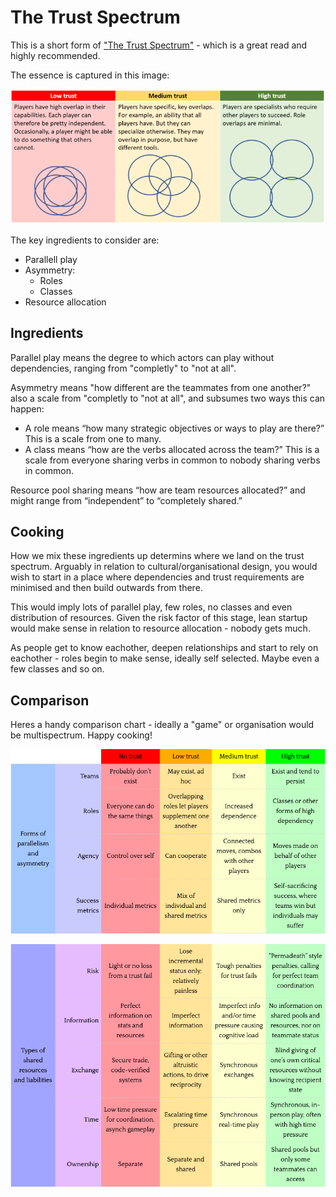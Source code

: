 # The Trust Spectrum

This is a short form of ["The Trust Spectrum"](https://www.raphkoster.com/2018/03/16/the-trust-spectrum/) - which is a great read and highly recommended.

The essence is captured in this image:   


![Trust](https://github.com/hack-along/handbook/blob/master/.gitbook/assets/trustlevels.png?raw=true)

The key ingredients to consider are:

* Parallell play
* Asymmetry:
  * Roles
  * Classes
* Resource allocation

## Ingredients

Parallel play means the degree to which actors can play without dependencies, ranging from "completly" to "not at all".

Asymmetry means "how different are the teammates from one another?" also a scale from "completly to "not at all", and subsumes two ways this can happen:

* A role means “how many strategic objectives or ways to play are there?” This is a scale from one to many.
* A class means “how are the verbs allocated across the team?” This is a scale from everyone sharing verbs in common to nobody sharing verbs in common.

Resource pool sharing means “how are team resources allocated?” and might range from “independent” to “completely shared.”

## Cooking

How we mix these ingredients up determins where we land on the trust spectrum. Arguably in relation to cultural/organisational design, you would wish to start in a place where dependencies and trust requirements are minimised and then build outwards from there.

This would imply lots of parallel play, few roles, no classes and even distribution of resources. Given the risk factor of this stage, lean startup would make sense in relation to resource allocation - nobody gets much.

As people get to know eachother, deepen relationships and start to rely on eachother - roles begin to make sense, ideally self selected. Maybe even a few classes and so on.

## Comparison

Heres a handy comparison chart - ideally a "game" or organisation would be multispectrum. Happy cooking!   


![TrustMatrix](https://github.com/hack-along/handbook/blob/master/.gitbook/assets/trusttop.png?raw=true)

![TrustMatrix2](https://github.com/hack-along/handbook/blob/master/.gitbook/assets/trustbottom.png?raw=true)

